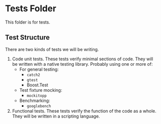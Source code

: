 # Tests Folder

This folder is for tests. 

## Test Structure

There are two kinds of tests we will be writing.

1.  Code unit tests. These tests verify minimal sections of code. They will be written with a native testing library. Probably using one or more of:
    - For general testing:
        - `catch2`
        - `gtest`
        - Boost.Test
    - Test fixture mocking:
        - `mockitopp`
    - Benchmarking:
        - `googlebench`
2. Functional tests. These tests verify the function of the code as a whole. They will be written in a scripting language.